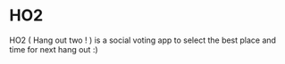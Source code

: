 # HO2
HO2 ( Hang out two ! ) is a social voting app to select the best place and time for next hang out :)
